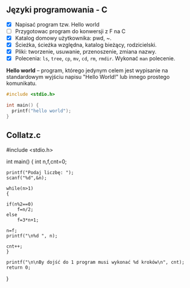 ## Języki programowania - C

* [x] Napisać program tzw. Hello world
* [ ] Przygotowac program do konwersji z F na C
* [x] Katalog domowy użytkownika: pwd, ~. 
* [x] Ścieżka, ścieżka względna, katalog bieżący, rodzicielski.
* [x] Pliki: tworzenie, usuwanie, przenoszenie, zmiana nazwy. 
* [x] Polecenia: `ls`, `tree`, `cp`, `mv`, `cd`, `rm`, `rmdir`. Wykonać `man` polecenie. 

**Hello world** – program, którego jedynym celem jest wypisanie na standardowym wyjściu napisu "Hello World!" lub innego prostego komunikatu.

```c
#include <stdio.h>

int main() {
  printf("hello world");
}
```
## Collatz.c

#include <stdio.h>

int main()
{
	int n,f,cnt=0;

	printf("Podaj liczbę: ");
	scanf("%d",&n);
	
	while(n>1)
	{
	
	if(n%2==0)
		f=n/2;
	else
		f=3*n+1;

	n=f;
	printf("\n%d ", n);
	
	cnt++;
	}

	printf("\n\nBy dojść do 1 program musi wykonać %d kroków\n", cnt);
	return 0;
}
